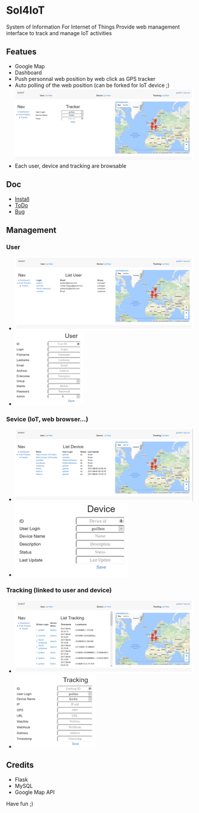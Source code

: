 # SoI4IoT
System of Information For Internet of Things
Provide web management interface to track and manage IoT activities

## Featues
* Google Map
* Dashboard
* Push personnal web position by web click as GPS tracker
* Auto polling of the web position (can be forked for IoT device ;)
![Tracker](doc/Tracker.png)
* Each user, device and tracking are browsable

## Doc
* [Install](doc/install.md)
* [ToDo](doc/todo.md)
* [Bug](doc/bug.md)

## Management
### User
* ![List_User](doc/List_User.png)
* <img src="doc/User.png" height="200px">
### Sevice (IoT, web browser...)
* ![List_Device](doc/List_Device.png)
* <img src="doc/Device.png" height="200px">
### Tracking (linked to user and device)
* ![List_Tracking](doc/List_Tracking.png)
* <img src="doc/Tracking.png" height="200px">

## Credits
* Flask
* MySQL
* Google Map API

Have fun ;)
